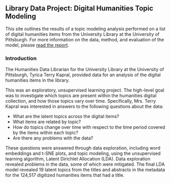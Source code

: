 ## Library Data Project: Digital Humanities Topic Modeling

This site outlines the results of a topic modeling analysis performed on a list of digital humanities items from the University Library at the University of Pittsburgh. For more information on the data, method, and evaluation of the model, please <a href="[https://lisaover.github.io/DigitalHumanitiesTopicModeling/final_paper_Library_Data_Project.pdf](https://github.com/dslibr/DigitalHumanitiesTopicModeling/blob/gh-pages/final_paper_Library_Data_Project.pdf)" target="_blank">read the report</a>.

### Introduction

The Humanities Data Librarian for the University Library at the University of Pittsburgh, Tyrica Terry Kapral, provided data for an analysis of the digital humanities items in the library.

This was an exploratory, unsupervised learning project. The high-level goal was to investigate which topics are present within the humanities digital collection, and how those topics vary over time. Specifically, Mrs. Terry Kapral was interested in answers to the following questions about the data:

* What are the latent topics across the digital items?
* What items are related by topic?
* How do topics change over time with respect to the time period covered by the items within each topic?
* Are there any problems with the data?

These questions were answered through data exploration, including word embeddings and t-SNE plots, and topic modeling, using the unsupervised learning algorithm, Latent Dirichlet Allocation (LDA). Data exploration revealed problems in the data, some of which were mitigated. The final LDA model revealed 19 latent topics from the titles and abstracts in the metadata for the 124,517 digitized humanities items that had a title.
